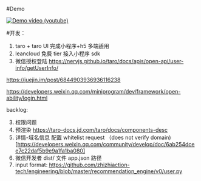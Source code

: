 #Demo

[![Demo video (youtube)](https://i.imgur.com/vKb2F1B.png)](https://youtu.be/CSWOT8eK-yA)


 
#开发：

1. taro + taro UI 完成小程序+h5 多端适用
2. leancloud 免费 tier 接入小程序 sdk
3. 微信授权登陆
   https://nervjs.github.io/taro/docs/apis/open-api/user-info/getUserInfo/

https://juejin.im/post/6844903936936116238

https://developers.weixin.qq.com/miniprogram/dev/framework/open-ability/login.html

backlog:

3. 权限问题
4. 预渲染 https://taro-docs.jd.com/taro/docs/components-desc
5. 详情-域名信息 配置 whitelist request （does not verify domain)[https://developers.weixin.qq.com/community/develop/doc/6ab254dcee7c22daf5b9e9a1fa1ba080]
6. 微信开发者 dist/ 文件 app.json 路径
7. input format: https://github.com/zhizhiaction-tech/engineering/blob/master/recommendation_engine/v0/user.py
